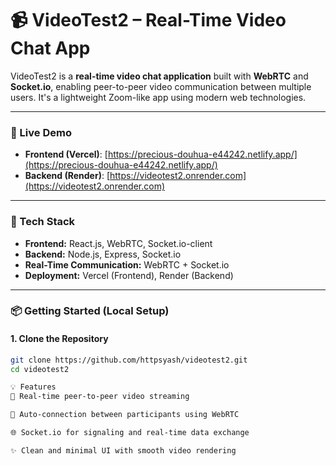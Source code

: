 # 📹 VideoTest2 – Real-Time Video Chat App

VideoTest2 is a **real-time video chat application** built with **WebRTC** and **Socket.io**, enabling peer-to-peer video communication between multiple users. It's a lightweight Zoom-like app using modern web technologies.

---

### 🚀 Live Demo

- **Frontend (Vercel)**: [https://precious-douhua-e44242.netlify.app/](https://precious-douhua-e44242.netlify.app/)
- **Backend (Render)**: [https://videotest2.onrender.com](https://videotest2.onrender.com)

---

### 🧰 Tech Stack

- **Frontend:** React.js, WebRTC, Socket.io-client  
- **Backend:** Node.js, Express, Socket.io  
- **Real-Time Communication:** WebRTC + Socket.io  
- **Deployment:** Vercel (Frontend), Render (Backend)

---

### 📦 Getting Started (Local Setup)

#### 1. Clone the Repository

```bash
git clone https://github.com/httpsyash/videotest2.git
cd videotest2

💡 Features
🎥 Real-time peer-to-peer video streaming

🔁 Auto-connection between participants using WebRTC

🌐 Socket.io for signaling and real-time data exchange

✨ Clean and minimal UI with smooth video rendering
